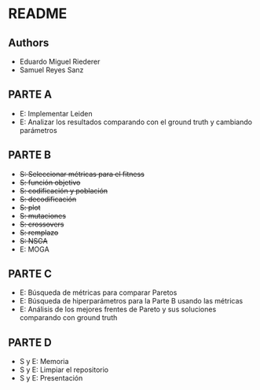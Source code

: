 # README

## Authors
- Eduardo Miguel Riederer
- Samuel Reyes Sanz

## PARTE A
- E: Implementar Leiden
- E: Analizar los resultados comparando con el ground truth y cambiando parámetros

## PARTE B
- ~~S: Seleccionar métricas para el fitness~~ 
- ~~S: función objetivo~~
- ~~S: codificación y población~~
- ~~S: decodificación~~
- ~~S: plot~~
- ~~S: mutaciones~~
- ~~S: crossovers~~
- ~~S: remplazo~~
- ~~S: NSGA~~
- E: MOGA

## PARTE C
- E: Búsqueda de métricas para comparar Paretos
- E: Búsqueda de hiperparámetros para la Parte B usando las métricas
- E: Análisis de los mejores frentes de Pareto y sus soluciones comparando con ground truth

## PARTE D
- S y E: Memoria
- S y E: Limpiar el repositorio
- S y E: Presentación
